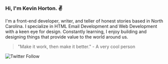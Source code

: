 ### Hi, I'm Kevin Horton. :v:

I'm a front-end developer, writer, and teller of honest stories based in North Carolina. I specialize in HTML Email Development and Web Development with a keen eye for design. Constantly learning, I enjoy building and designing things that provide value to the world around us.

> "Make it work, then make it better." - A very cool person

<p>
  <img alt="Twitter Follow" src="https://img.shields.io/twitter/follow/kevinhortn?color=%231DA1F2&style=flat-square">
</p>
